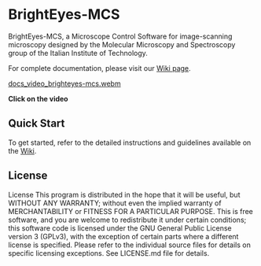 # BrightEyes-MCS

BrightEyes-MCS, a Microscope Control Software for image-scanning microscopy designed by the Molecular Microscopy and Spectroscopy group of the Italian Institute of Technology. 

For complete documentation, please visit our [Wiki page](https://github.com/VicidominiLab/BrightEyes-MCS/wiki).

[docs_video_brighteyes-mcs.webm](https://user-images.githubusercontent.com/61466143/202733339-2524c826-74d9-4ebc-8885-56855706200f.webm)

<!-- [![video session](docs/video/brighteyes-frame.png)](https://user-images.githubusercontent.com/61466143/202123174-e9019c5c-bc9c-403d-b710-0516af8346b9.webm) -->
**Click on the video**

## Quick Start

To get started, refer to the detailed instructions and guidelines available on the [Wiki](https://github.com/VicidominiLab/BrightEyes-MCS/wiki).

## License
License
This program is distributed in the hope that it will be useful, but WITHOUT ANY WARRANTY; without even the implied warranty of MERCHANTABILITY or FITNESS FOR A PARTICULAR PURPOSE. This is free software, and you are welcome to redistribute it under certain conditions; this software code is licensed under the GNU General Public License version 3 (GPLv3), with the exception of certain parts where a different license is specified. Please refer to the individual source files for details on specific licensing exceptions. See LICENSE.md file for details.
